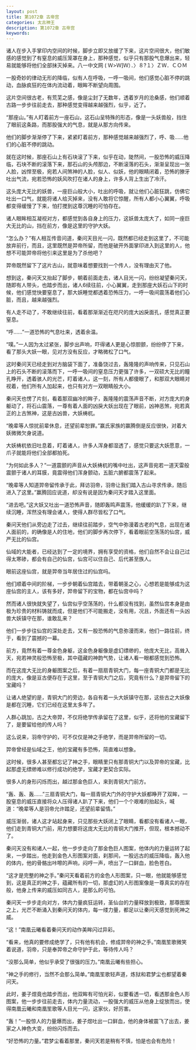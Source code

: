 ```yaml
---
layout: post
title: 第1072章 古帝宫
categories: 太古神王
description: 第1072章 古帝宫
keywords:
---
```


诸人在步入手掌印内空间的时候，脚步立即又放缓了下来，这片空间很大，他们敏感的感觉到了有窒息的威压笼罩在身上，那种感觉，似乎只有那股气息爆出来，轻易就能够将他们全部抹灭掉来。八一中文网 ( Ｗ>Ｗ]Ｗ）．〉８?１〉ＺＷ．ＣＯＭ

一股奇妙的律动无形的降临，似有人在呼吸，一呼一吸间，他们感觉心脏不停的跳动，血脉疯狂的在体内流动着，眼眸不断望向周围。

这片空间很古老，有荒芜之感，像是尘封了无数年，透着岁月的沧桑感，他们顺着古路一步步往前走去，那种感觉变得越来越强烈，似乎，近了。

“那座山。”有人盯着前方一座石山，这石山呈特殊的形态，像是一头妖兽般，挡住了眼前这条路，而那股强大的气息，就是从那方向传来。

他们的脚步渐渐停了下来，紧紧盯着前方，那种感觉越来越强烈了，呼、吸……他们的心脏不停的跳动。

就在这时候，那座石山上有石块滚了下来，似乎在动，陡然间，一股恐怖的威压降临，石块不断的滚落下来，那石山的头颅那边，不断滚落的石头，渐渐呈现出一张人脸，凶悍至极，宛若人间煞神的人脸，似人、似妖，他的眼睛闭着，恐怖的獠牙吐出气流，宛若恐怖的妖风吹打在诸人的身上，许多人背上生出了冷汗。

这头庞大无比的妖兽，一座巨山般大小，吐出的呼吸，就让他们心脏狂跳，仿佛它吐出一口气，就能将诸人给灭掉来，没有人敢将它惊醒，所有人都小心翼翼，呼吸都变得缓慢了下来，怕打搅到这尊沉睡的可怕存在。

诸人眼眸相互凝视对方，都感觉到各自身上的压力，这妖兽太庞大了，如同一座巨大无比的山，挡在前方，像是这里的守护大妖。

“怎么办？”有人相互传音问道，秦问天目光一闪，既然都已经走到这里了，不可能放弃前行，而且，这里既然是羿帝所留，而他是破开外面掌印进入到这里的人，他想不可能羿帝将他引来这里是为了杀他吧？

羿帝既然留下了这片古山，就意味着想要找到一个传人，没有理由灭了他。

想到这，秦问天又抬起了脚步，朝着前面走去，诸人目光一闪，纷纷凝望秦问天，随即有人带头，也踏步而出，诸人6续往前，小心翼翼，走到那座大妖石山下的时候，他们感觉快要窒息了，那大妖睡觉都透着恐怖压力，一呼一吸间震荡着他们心脏，而且，越来越强烈。

有人走不动了，不敢继续往前，看着那渐渐近在咫尺的庞大凶戾面孔，感觉真正要窒息。

“呼……”一道恐怖的气息吐来，透着余温。

“噗。”一人因为太过紧张，脚步出声响，吓得诸人更是心惊胆颤，纷纷停了下来，看了那头大妖一眼，见对方没有反应，才略微松了口气。

这时秦问天已经走到对方脑袋下面了，准备饶过去，轰隆隆的声响传来，只见石山上的石头不断的滚落而下，一呼一吸间的窒息压力更强了许多，一双硕大无比的瞳孔睁开，透着骇人的光芒，盯着诸人，这一刻，所有人都傻眼了，和那双大眼睛对视着，他们所有人加起来，也只有对方一双眼睛般大小。

秦问天也愣了片刻，看着那双幽冷的眸子，轰隆隆的震荡声音不断，对方庞大的身躯动了，将石山震落，一尊有着人面的凶戾大妖出现在了眼前，凶神恶煞，宛若真正的上古煞神，这是古凶兽，大妖梼杌。

“晚辈等人惊扰前辈休息，还望前辈恕罪。”赢氏家族的赢腾倒是反应很快，对着大妖微微欠身说道。

大妖梼杌依旧吐息着，盯着诸人，许多人浑身都湿透了，感觉只要这大妖愿意，一爪子就能将他们全部都拍死。

“为何如此多人？”一道震颤的声音从大妖梼杌的嘴中吐出，这声音宛若一道天雷般震颤于诸人的耳膜，竟震得他们浑身颤动，五脏六腑都震荡了起来。

“晚辈等人知道羿帝留传承于此，拜访羽帝，羽帝让我们踏入古山寻求传承，随后进入了这里。”赢腾回应说道，却没有说是因为秦问天才踏入这里面。

“进去吧。”这大妖又吐出一道恐怖声音，随即轰鸣声震荡，他缓缓的趴了下来，继续沉睡，浑然没有理会诸人，使得人群尽皆松了口气。

秦问天他们从旁边走了过去，继续往前踏步，空气中弥漫着古老的气息，出现在诸人面前的，的确像是人的住地，他们的脚步再次停下，看着眼前空荡荡的仙宫，威严无比的仙宫。

仙域的大能者，已经达到了一定的境界，拥有享受的资格，他们自然不会让自己过得太寒碜，都会有自己的仙宫，仙宫可以住自己、后代甚至族人。

眼前这座仙宫，就是羿帝当年居住过的仙宫吗。

他们顺着中间的阶梯，一步步朝着仙宫踏去，带着朝圣之心，心想若是能够成为这座仙宫的主人，该有多好，羿帝留下的宝物，都在仙宫中吗？

然而诸人很快就失望了，仙宫似乎空荡荡的，什么都没有找到，虽然仙宫本身是由极为珍贵的材料铸就而成，但是他们不可能搬走，没有用，况且，外面还有一头凶兽大妖镇守在那，谁敢乱来？

他们一步步往仙宫的深处走去，又有一股恐怖的气息弥漫而来，他们一路往前，终于，看到了震撼的一幕。

前方，竟然有着一尊金色身躯，这金色身躯像是虚幻缥缈的，他庞大无比，高耸入天，宛若神灵般恐怖至极，其中蕴藏的神韵气势，让诸人看一眼都感觉到恐怖。

而在这庞大无比的身躯图案之后，有着一扇扇青铜大门，每一座青铜大门都是无比的庞大，像是亘古便存在于这里，至于青铜大门之后，究竟有什么？是羿帝留下的宝藏吗？

让诸人绝望的是，青铜大门的旁边，各自有着一头大妖镇守在那，这些古之大妖像是都在沉睡，它们已经在这里太多年了。

人群心跳加，古之大帝羿，不仅将绝学传承留在了这里，似乎，还将他的宝藏留下了，是要留给他的传人吗？

这么说来，羽帝守护的，可不仅仅是神之手绝学，而是羿帝所留的一切。

羿帝曾经是仙域之王，他的宝藏有多恐怖，简直难以想象。

这时候，很多人甚至都忘记了神之手，眼睛里只有那青铜大门以及羿帝的宝藏，比起那虚无缥缈难以修行成功的绝学，宝藏才更契合实际。

很多人的身形闪烁而出，越过那金色巨人，来到青铜大门前方。

“轰、轰、轰……”三扇青铜大门，每一扇青铜大门外的守护大妖都睁开了双眸，一股窒息的威压直接将众人压得诸人趴了下来，他们一个个艰难的抬起头，喊道：“晚辈等人是羽帝允许踏足，还望前辈留情。”

威压渐弱，诸人这才站起身来，只见那些大妖闭上了眼睛，看都没有看诸人一眼，他们走到青铜大门前，用力想要将这庞大无比的青铜大门推开，但现，根本撼动不了。

秦问天没有和诸人一起，他一步步走向了那金色巨人图案，他体内的力量运转了起来，一步踏出，他走到金色人形图案对面，刹那间，一股远古的威压降临，轰入他的体内，他的骨骼出咔嚓的声响，闷哼一声，喷出了一口鲜血，脸色苍白。

“这才是完整的神之手。”秦问天看着前方的金色人形图案，只一眼，他就能够感觉到，这是真正的神之手，蕴藏所有的一切，那虚幻的人形图案像是一尊真实的存在般，他身上传来的威压如同古人，是那么的可怕。

秦问天一步步走向对方，体内力量疯狂运转，圣仙台的力量释放到极致，那尊图案之上，光芒不断涌入到秦问天的体内，每一缕力量，都足以让秦问天感觉到死神之威。

“这！”南凰云曦看着秦问天的动作美眸闪过异彩。

“看来，他真的要修成绝学了，只有他有机会，修成羿帝的神之手。”南凰笙歌微笑着说道，羽帝，只是奉羿帝之命守护于此，等待传人吗？

“没那么简单，他似乎承受了很强的压力。”南凰云曦有些担心。

“神之手的修行，当然不会那么简单。”南凰笙歌轻声道，炼狱和君梦尘也都望着秦问天。

此时，姜子煜竟也踏步而出，他双眸有可怕光彩，似要看透一切，看透那金色人形图案，他一步步往前走去，体内力量流动，一股强大的威压从他身上绽放而出，使得南凰云曦和南凰笙歌等人目光一闪，这家伙，好厉害。

“轰！”一股惊人的力量爆而出，姜子煜吐出一口鲜血，他的身体被震飞了出去，姜家之人神色大变，纷纷闪烁而去。

“好恐怖的力量。”君梦尘看着那里，秦问天若是稍有不慎，怕是也会有危险！
